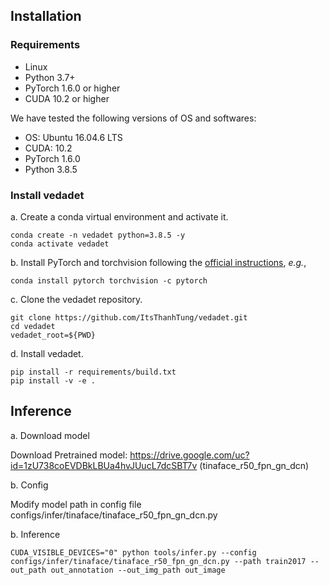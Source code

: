 ## Installation
### Requirements

- Linux
- Python 3.7+
- PyTorch 1.6.0 or higher
- CUDA 10.2 or higher

We have tested the following versions of OS and softwares:

- OS: Ubuntu 16.04.6 LTS
- CUDA: 10.2
- PyTorch 1.6.0
- Python 3.8.5

### Install vedadet

a. Create a conda virtual environment and activate it.

```shell
conda create -n vedadet python=3.8.5 -y
conda activate vedadet
```

b. Install PyTorch and torchvision following the [official instructions](https://pytorch.org/), *e.g.*,

```shell
conda install pytorch torchvision -c pytorch
```

c. Clone the vedadet repository.

```shell
git clone https://github.com/ItsThanhTung/vedadet.git
cd vedadet
vedadet_root=${PWD}
```

d. Install vedadet.

```shell
pip install -r requirements/build.txt
pip install -v -e .
```


## Inference
a. Download model

Download Pretrained model: https://drive.google.com/uc?id=1zU738coEVDBkLBUa4hvJUucL7dcSBT7v (tinaface_r50_fpn_gn_dcn)

b. Config

Modify model path in config file configs/infer/tinaface/tinaface_r50_fpn_gn_dcn.py

b. Inference

```shell
CUDA_VISIBLE_DEVICES="0" python tools/infer.py --config configs/infer/tinaface/tinaface_r50_fpn_gn_dcn.py --path train2017 --out_path out_annotation --out_img_path out_image
```

